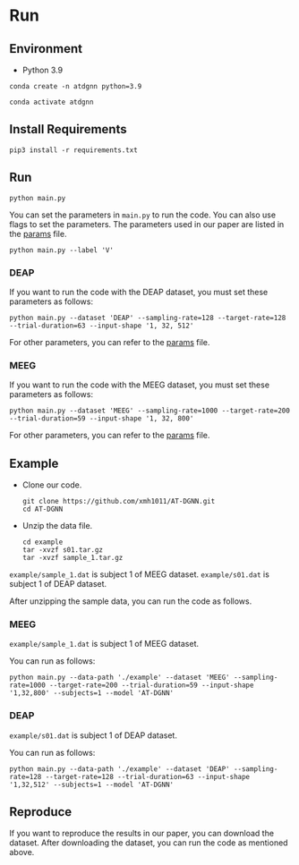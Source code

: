 # Run

## Environment

- Python 3.9

```shell
conda create -n atdgnn python=3.9
```

```shell
conda activate atdgnn
```

## Install Requirements

```shell
pip3 install -r requirements.txt
```

## Run

```shell
python main.py
```

You can set the parameters in `main.py` to run the code. You can also use flags to set the parameters. The parameters used in our paper are listed in the [params](./params.md) file.

```shell
python main.py --label 'V'
```

### DEAP

If you want to run the code with the DEAP dataset, you must set these parameters as follows:

```shell
python main.py --dataset 'DEAP' --sampling-rate=128 --target-rate=128 --trial-duration=63 --input-shape '1, 32, 512'
```

For other parameters, you can refer to the [params](./params.md) file.

### MEEG

If you want to run the code with the MEEG dataset, you must set these parameters as follows:

```shell
python main.py --dataset 'MEEG' --sampling-rate=1000 --target-rate=200 --trial-duration=59 --input-shape '1, 32, 800'
```

For other parameters, you can refer to the [params](./params.md) file.

## Example

- Clone our code.
  ```shell
  git clone https://github.com/xmh1011/AT-DGNN.git
  cd AT-DGNN
  ```
- Unzip the data file.
  ```shell
  cd example
  tar -xvzf s01.tar.gz
  tar -xvzf sample_1.tar.gz
  ```

`example/sample_1.dat` is subject 1 of MEEG dataset. `example/s01.dat` is subject 1 of DEAP dataset.

After unzipping the sample data, you can run the code as follows.

### MEEG

`example/sample_1.dat` is subject 1 of MEEG dataset.

You can run as follows:

```shell
python main.py --data-path './example' --dataset 'MEEG' --sampling-rate=1000 --target-rate=200 --trial-duration=59 --input-shape '1,32,800' --subjects=1 --model 'AT-DGNN'
```

### DEAP 

`example/s01.dat` is subject 1 of DEAP dataset.

You can run as follows:

```shell
python main.py --data-path './example' --dataset 'DEAP' --sampling-rate=128 --target-rate=128 --trial-duration=63 --input-shape '1,32,512' --subjects=1 --model 'AT-DGNN'
```

## Reproduce

If you want to reproduce the results in our paper, you can download the dataset. After downloading the dataset, you can run the code as mentioned above.
